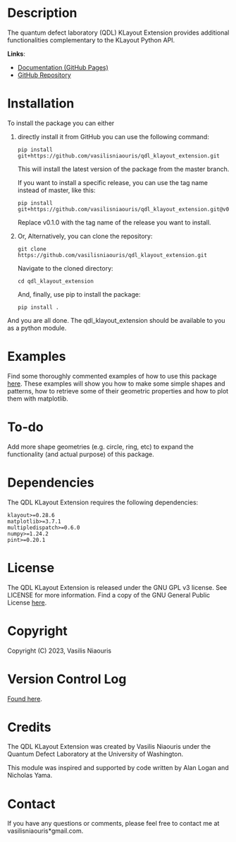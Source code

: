 # Description 
The quantum defect laboratory (QDL) KLayout Extension provides additional functionalities complementary to the KLayout Python API.

**Links**:
- [Documentation (GitHub Pages)](https://vasilisniaouris.github.io/qdl_klayout_extension/)
- [GitHub Repository](https://github.com/vasilisniaouris/qdl_klayout_extension)

# Installation
To install the package you can either
1.  directly install it from GitHub you can use the following command:
    ~~~shell
    pip install git+https://github.com/vasilisniaouris/qdl_klayout_extension.git
    ~~~
    This will install the latest version of the package from the master branch. 

    If you want to install a specific release, you can use the tag name instead of master, like this:
    ~~~shell
    pip install git+https://github.com/vasilisniaouris/qdl_klayout_extension.git@v0.1.0
    ~~~
    Replace v0.1.0 with the tag name of the release you want to install.

2. Or, Alternatively, you can clone the repository:

    ~~~shell
    git clone https://github.com/vasilisniaouris/qdl_klayout_extension.git
    ~~~
    
    Navigate to the cloned directory:
    ~~~shell
    cd qdl_klayout_extension
    ~~~
    
    And, finally, use pip to install the package:
    ~~~shell
    pip install .
    ~~~

And you are all done. The qdl_klayout_extension should be available to you as a python module.

# Examples
Find some thoroughly commented examples of how to use this package [here](https://github.com/vasilisniaouris/qdl_klayout_extension/tree/master/qdl_klayout_extension/examples).
These examples will show you how to make some simple shapes and patterns, how to retrieve some of their geometric 
properties and how to plot them with matplotlib.

# To-do
Add more shape geometries (e.g. circle, ring, etc) to expand the functionality (and actual purpose) of this package.

# Dependencies
The QDL KLayout Extension requires the following dependencies:

~~~
klayout>=0.28.6
matplotlib>=3.7.1
multipledispatch>=0.6.0
numpy>=1.24.2
pint>=0.20.1
~~~

# License
The QDL KLayout Extension is released under the GNU GPL v3 license. See LICENSE for more information.
Find a copy of the GNU General Public License [here](https://www.gnu.org/licenses/gpl-3.0.html).

# Copyright
Copyright (C) 2023, Vasilis Niaouris

# Version Control Log
[Found here](./version_control_log.md).

# Credits
The QDL KLayout Extension was created by Vasilis Niaouris under the Quantum Defect Laboratory at the University of Washington.  

This module was inspired and supported by code written by Alan Logan and Nicholas Yama.

# Contact
If you have any questions or comments, please feel free to contact me at vasilisniaouris*gmail.com.
